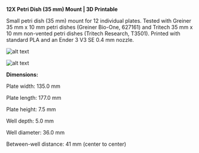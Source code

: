 **12X Petri Dish (35 mm) Mount | 3D Printable**

Small petri dish (35 mm) mount for 12 individual plates. Tested with Greiner 35 mm x 10 mm petri dishes (Greiner Bio-One, 627161) and Tritech 35 mm x 10 mm non-vented petri dishes (Tritech Research, T3501). Printed with standard PLA and an Ender 3 V3 SE 0.4 mm nozzle. 

![alt text](https://github.com/MinkSieders/3d_printed_lab_parts/blob/main/12x_petri_plate/12x_35mm.png)

![alt text](https://github.com/MinkSieders/3d_printed_lab_parts/blob/main/12x_petri_plate/12x_35mm_printed.png)


**Dimensions:**

Plate width: 135.0 mm 

Plate length: 177.0 mm

Plate height: 7.5 mm


Well depth: 5.0 mm

Well diameter: 36.0 mm

Between-well distance: 41 mm (center to center)

